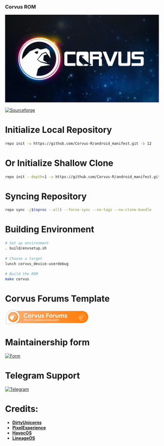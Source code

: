 ### Corvus ROM ###

![CorvusROM](https://raw.githubusercontent.com/Astile97/extras/master/corvus/cover.PNG)
<p align="center">

[![Sourceforge](https://img.shields.io/sourceforge/dm/corvus-os?color=1d91f0&label=RavenLair%20downloads&style=for-the-badge&labelColor=121217&logo=github)](https://corvus-rom.github.io/)
</p>

# Initialize Local Repository #
```bash
repo init -u https://github.com/Corvus-R/android_manifest.git -b 12
```

# Or Initialize Shallow Clone #
```bash
repo init --depth=1 -u https://github.com/Corvus-R/android_manifest.git -b 12
```

# Syncing Repository # 
```bash
repo sync -j$(nproc --all) --force-sync --no-tags --no-clone-bundle
```

# Building Environment #
```bash   
# Set up environment
. build/envsetup.sh

# Choose a target
lunch corvus_device-userdebug

# Build the ROM
make corvus
```
# Corvus Forums Template
[![Corvus_Forums-Template](https://raw.githubusercontent.com/SahilKhatkar11/Corvus_forums-logo/main/Corvus_Forums_Logo.png)](https://raw.githubusercontent.com/Corvus-ROM/android_manifest/12/corvus_forums)

# Maintainership form
[![Form](https://raw.githubusercontent.com/rashedsahaji/RandomStuff/master/Submission_button.png)](https://docs.google.com/forms/d/e/1FAIpQLSeOEzQXfNnPehPQRXxmt3L5FYc5neOhEE3m6ZW_xbIuuQ-dCg/viewform?usp=sf_link)

# Telegram Support 
[![Telegram](https://raw.githubusercontent.com/rashedsahaji/RandomStuff/master/Telegram_button.png)](https://t.me/CorvusCommunityOfficial)

 Credits:
 =======

 * [**DirtyUnicorns**](https://github.com/DirtyUnicorns)
 * [**PixelExperience**](https://github.com/PixelExperience)
 * [**HavocOS**](https://github.com/Havoc-OS)
 * [**LineageOS**](https://github.com/LineageOS/)
